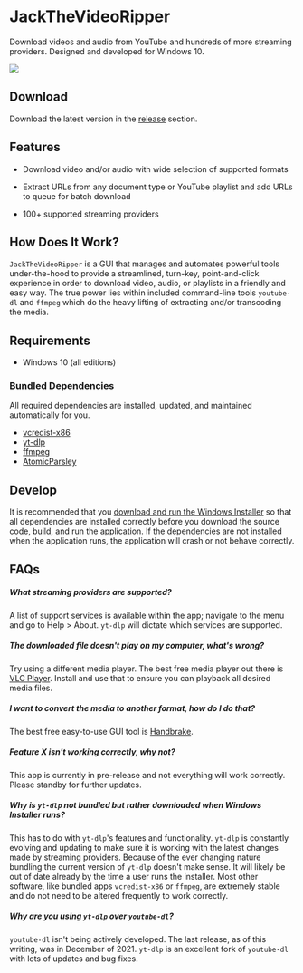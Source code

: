 # JackTheVideoRipper

Download videos and audio from YouTube and hundreds of more streaming providers. Designed and developed for Windows 10.

![](https://github.com/fromanan/JackTheVideoRipper/raw/master/docs/demo.gif)

## Download

Download the latest version in the [release](https://github.com/fromanan/JackTheVideoRipper/releases) section.

## Features

* Download video and/or audio with wide selection of supported formats

* Extract URLs from any document type or YouTube playlist and add URLs to queue for batch download

* 100+ supported streaming providers

## How Does It Work?

`JackTheVideoRipper` is a GUI that manages and automates powerful tools under-the-hood to provide a streamlined, turn-key, point-and-click experience in order to download video, audio, or playlists in a friendly and easy way. The true power lies within included command-line tools `youtube-dl` and `ffmpeg` which do the heavy lifting of extracting and/or transcoding the media.

## Requirements

* Windows 10 (all editions)

### Bundled Dependencies

All required dependencies are installed, updated, and maintained automatically for you.

* [vcredist-x86](https://www.microsoft.com/en-us/download/confirmation.aspx?id=5555)
* [yt-dlp](https://github.com/yt-dlp/yt-dlp)
* [ffmpeg](https://www.ffmpeg.org/download.html#build-windows)
* [AtomicParsley](http://atomicparsley.sourceforge.net)

## Develop

It is recommended that you [download and run the Windows Installer](https://github.com/fromanan/JackTheVideoRipper/releases) so that all dependencies are installed correctly before you download the source code, build, and run the application. If the dependencies are not installed when the application runs, the application will crash or not behave correctly.

## FAQs

##### What streaming providers are supported?

A list of support services is available within the app; navigate to the menu and go to Help > About. `yt-dlp` will dictate which services are supported.

##### The downloaded file doesn't play on my computer, what's wrong?

Try using a different media player. The best free media player out there is [VLC Player](https://www.videolan.org/vlc/index.html). Install and use that to ensure you can playback all desired media files.

##### I want to convert the media to another format, how do I do that?

The best free easy-to-use GUI tool is [Handbrake](https://handbrake.fr/).

##### Feature X isn't working correctly, why not?

This app is currently in pre-release and not everything will work correctly. Please standby for further updates.

##### Why is `yt-dlp` not bundled but rather downloaded when Windows Installer runs?

This has to do with `yt-dlp`'s features and functionality. `yt-dlp` is constantly evolving and updating to make sure it is working with the latest changes made by streaming providers. Because of the ever changing nature bundling the current version of `yt-dlp` doesn't make sense. It will likely be out of date already by the time a user runs the installer. Most other software, like bundled apps `vcredist-x86` or `ffmpeg`, are extremely stable and do not need to be altered frequently to work correctly.

##### Why are you using `yt-dlp` over `youtube-dl`?

`youtube-dl` isn't being actively developed. The last release, as of this writing, was in December of 2021. `yt-dlp` is an excellent fork of `youtube-dl` with lots of updates and bug fixes.